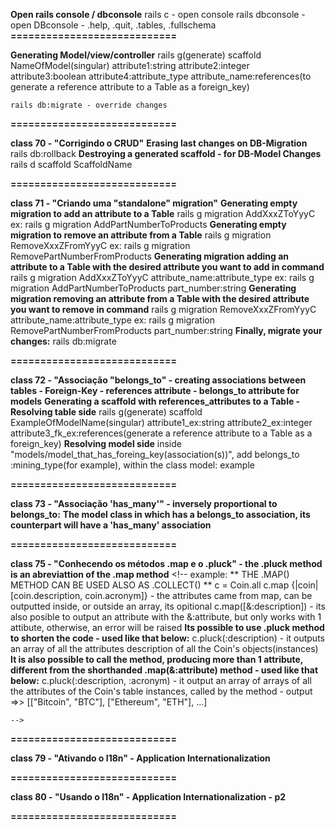 **Open rails console / dbconsole**
    rails c - open console
    rails dbconsole - open DBconsole - .help, .quit, .tables, .fullschema
**============================**

**Generating Model/view/controller**
    rails g(generate) scaffold NameOfModel(singular) attribute1:string attribute2:integer attribute3:boolean attribute4:attribute_type attribute_name:references(to generate a reference attribute to a Table as a foreign_key)

    rails db:migrate - override changes

**============================**

**class 70 - "Corrigindo o CRUD"**
    **Erasing last changes on DB-Migration**
        rails db:rollback
    **Destroying a generated scaffold - for DB-Model Changes**
        rails d scaffold ScaffoldName

**============================**

**class 71 - "Criando uma "standalone" migration"**
    **Generating empty migration to add an attribute to a Table**
        rails g migration AddXxxZToYyyC
        ex: rails g migration AddPartNumberToProducts
    **Generating empty migration to remove an attribute from a Table**
        rails g migration RemoveXxxZFromYyyC
        ex: rails g migration RemovePartNumberFromProducts
    **Generating migration adding an attribute to a Table with the desired attribute you want to add in command**
        rails g migration AddXxxZToYyyC attribute_name:attribute_type
        ex: rails g migration AddPartNumberToProducts part_number:string
    **Generating migration removing an attribute from a Table with the desired attribute you want to remove in command**
        rails g migration RemoveXxxZFromYyyC attribute_name:attribute_type
        ex: rails g migration RemovePartNumberFromProducts part_number:string
    **Finally, migrate your changes:**
        rails db:migrate

**============================**

**class 72 - "Associação "belongs_to" - creating associations between tables - Foreign-Key - references attribute - belongs_to attribute for models**
    **Generating a scaffold with references_attributes to a Table - Resolving table side**
        rails g(generate) scaffold ExampleOfModelName(singular) attribute1_ex:string attribute2_ex:integer attribute3_fk_ex:references(generate a reference attribute to a Table as a foreign_key)
    **Resolving model side**
        inside "models/model_that_has_foreing_key(association(s))", add belongs_to :mining_type(for example), within the class model:
            <!-- class Coin < ApplicationRecord
                belongs_to :mining_type
            end --> example

**============================**

**class 73 - "Associação 'has_many'" - inversely proportional to belongs_to:** 
    **The model class in which has a belongs_to association, its counterpart will have a 'has_many' association**
        <!-- example: 
            class Coin < ApplicationRecord
                belongs_to :mining_type
            end  
            its counterpart:
            class MiningType < ApplicationRecord
                has_many :coins(model name in plural, to express the database table and the semantic)
            end
         -->

**============================**

**class 75 - "Conhecendo os métodos .map e o .pluck" - the .pluck method is an abreviattion of the .map method** 
    <!-- example: 
        ** THE .MAP() METHOD CAN BE USED ALSO AS .COLLECT() **
        c = Coin.all
        c.map {|coin| [coin.description, coin.acronym]} - the attributes came from map, can be outputted inside, or outside an array, its opitional
        c.map([&:description]) - its also posible to output an attribute with the &:attribute, but only works with 1 attibute, otherwise, an error will be raised
        **Its possible to use .pluck method to shorten the code - used like that below:**
        c.pluck(:description) - it outputs an array of all the attributes description of all the Coin's objects(instances)
        **It is also possible to call the method, producing more than 1 attribute, different from the shorthanded .map(&:attribute) method - used like that below:** 
        c.pluck(:description, :acronym) - it output an array of arrays of all the attributes of the Coin's table instances, called by the method -
            output =>>  [["Bitcoin", "BTC"], ["Ethereum", "ETH"], ...]  

        
    -->

**============================**

**class 79 - "Ativando o I18n" - Application Internationalization** 
    <!-- 1) Add to Gemfile gem '"rails-i18n", "~> 5.1"' - if your rails version is 5.x.x or above  -->
    <!-- 2) exec. bundle(bundle install) -->
    <!-- 3) create a folder on root/config/initializers/locale.rb and paste the defaul config: 
        # Permitted locales available for the application
        I18n.available_locales = [:en, "pt-BR"]
        # Set default locale to something other than :en
        I18n.default_locale = :en
        note: In case that you want to use a different folder from default to get your tranlation files, paste the code below:
            # I18n.load_path += Dir[Rails.root.join('lib', 'locale', '*.{rb,yml}')] - desired directory(path) 
    -->

**============================**

**class 80 - "Usando o I18n" - Application Internationalization - p2** 
    <!-- 1) There are 2 most commom methods in I18n library - I18n.t()(translate) and I18n.l()(localize) - set some data into local format 
    - On a view page, you can use the methods without library prefix/class(I18n) - it would be like that - t("translation-key") and l()
    -->

**============================**